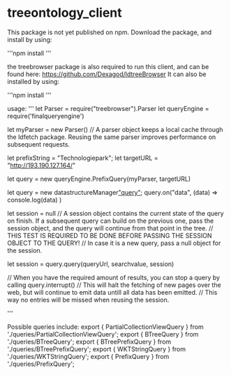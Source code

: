 # treeontology_client

This package is not yet published on npm.
Download the package, and install by using:

'''npm install <path to package>'''

the treebrowser package is also required to run this client, and can be found here: https://github.com/Dexagod/ldtreeBrowser
It can also be installed by using:

'''npm install <path to package>'''

usage:
'''
let Parser = require("treebrowser").Parser 
let queryEngine = require('finalqueryengine')

let myParser = new Parser() // A parser object keeps a local cache through the ldfetch package. Reusing the same parser improves performance on subsequent requests.

let prefixString = "Technologiepark";
let targetURL = "http://193.190.127.164/"

let query = new queryEngine.PrefixQuery(myParser, targetURL)

let query = new datastructureManager["query"](userParser, );
      query.on("data", (data) => console.log(data) ) 

let session = null // A session object contains the current state of the query on finish. If a subsequent query can build on the previous one, pass the session object, and the query will continue from that point in the tree.
// THIS TEST IS REQUIRED TO BE DONE BEFORE PASSING THE SESSION OBJECT TO THE QUERY!
// In case it is a new query, pass a null object for the session.

let session = query.query(queryUrl, searchvalue, session)


// When you have the required amount of results, you can stop a query by calling 
query.interrupt()
// This will halt the fetching of new pages over the web, but will  continue to emit data untill all data has been emitted.
// This way no entries will be missed when reusing the session.



'''


Possible queries include:
export { PartialCollectionViewQuery } from './queries/PartialCollectionViewQuery';
export { BTreeQuery } from './queries/BTreeQuery';
export { BTreePrefixQuery } from './queries/BTreePrefixQuery';
export { WKTStringQuery } from './queries/WKTStringQuery';
export { PrefixQuery } from './queries/PrefixQuery';
